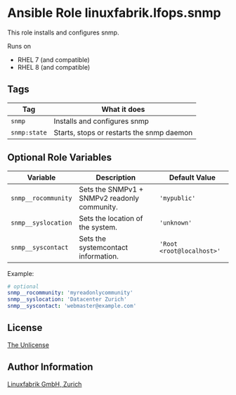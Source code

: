 # Ansible Role linuxfabrik.lfops.snmp

This role installs and configures snmp.

Runs on

* RHEL 7 (and compatible)
* RHEL 8 (and compatible)


## Tags

| Tag           | What it does                               |
| ---           | ------------                               |
| `snmp`        | Installs and configures snmp               |
| `snmp:state`  | Starts, stops or restarts the snmp daemon  |


## Optional Role Variables

| Variable | Description | Default Value |
| -------- | ----------- | ------------- |
| `snmp__rocommunity` | Sets the SNMPv1 + SNMPv2 readonly community. | `'mypublic'` |
| `snmp__syslocation` | Sets the location of the system. | `'unknown'` |
| `snmp__syscontact` | Sets the systemcontact information. | `'Root <root@localhost>'` |


Example:
```yaml
# optional
snmp__rocommunity: 'myreadonlycommunity'
snmp__syslocation: 'Datacenter Zurich'
snmp__syscontact: 'webmaster@example.com'
```


## License

[The Unlicense](https://unlicense.org/)


## Author Information

[Linuxfabrik GmbH, Zurich](https://www.linuxfabrik.ch)
